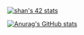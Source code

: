 [![shan's 42 stats](https://badge.mediaplus.ma/kettlebells/shan?1337Badge=off)](https://github.com/oakoudad/badge42)

[![Anurag's GitHub stats](https://github-readme-stats.vercel.app/api?username=anuraghazra)](https://github.com/anuraghazra/github-readme-stats)
